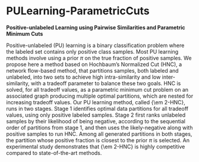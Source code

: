 # PULearning-ParametricCuts
**Positive-unlabeled Learning using Pairwise Similarities and Parametric Minimum Cuts**

Positive-unlabeled (PU) learning is a binary classification problem where the labeled set contains only positive class samples. Most PU learning methods involve using a prior $\pi$ on the true fraction of positive samples. We propose here a method based on Hochbaum’s Normalized Cut (HNC), a network flow-based method, that partitions samples, both labeled and unlabeled, into two sets to achieve high intra-similarity and low inter-similarity, with a tradeoff parameter to balance these two goals. HNC is solved, for all tradeoff values, as a parametric minimum cut problem on an associated graph producing multiple optimal partitions, which are nested for increasing tradeoff values.
Our PU learning method, called {\em 2-HNC}, runs in two stages.
Stage 1 identifies optimal data partitions for all tradeoff values, using only positive labeled samples.
Stage 2 first ranks unlabeled samples by their likelihood of being negative, according to the sequential order of partitions from stage 1, and then uses the likely-negative along with positive samples to run HNC.
Among all generated partitions in both stages, the partition whose positive fraction is closest to the prior $\pi$ is selected. An experimental study demonstrates that {\em 2-HNC} is highly competitive compared to state-of-the-art methods.
